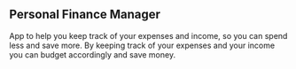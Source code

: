 
Personal Finance Manager
------------------------
App to help you keep track of your expenses and income, so you can spend less and save more. By keeping track of your expenses and your income you can budget accordingly and save money.

